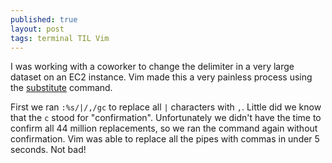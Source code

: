 ```yaml
---
published: true
layout: post
tags: terminal TIL Vim
---
```

I was working with a coworker to change the delimiter in a very large dataset on an EC2 instance. Vim made this a very painless process using the [substitute](http://vim.wikia.com/wiki/Search_and_replace) command.

First we ran `:%s/|/,/gc` to replace all `|` characters with `,`. Little did we know that the `c` stood for "confirmation". Unfortunately we didn't have the time to confirm all 44 million replacements, so we ran the command again without confirmation. Vim was able to replace all the pipes with commas in under 5 seconds. Not bad!
